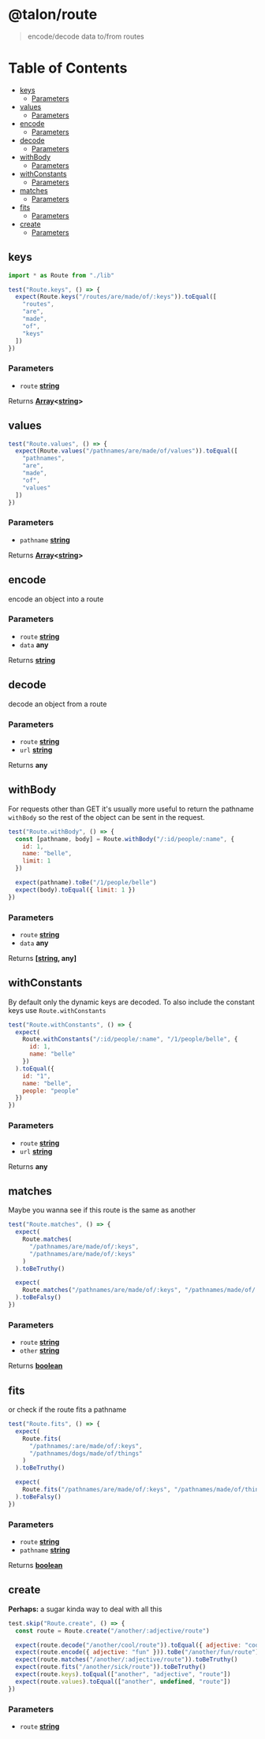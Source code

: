 <!-- Generated by npm run docs. Update this documentation by updating the source code. -->

# @talon/route

> encode/decode data to/from routes

# Table of Contents

<!-- toc -->

- [keys](#keys)
  - [Parameters](#parameters)
- [values](#values)
  - [Parameters](#parameters-1)
- [encode](#encode)
  - [Parameters](#parameters-2)
- [decode](#decode)
  - [Parameters](#parameters-3)
- [withBody](#withbody)
  - [Parameters](#parameters-4)
- [withConstants](#withconstants)
  - [Parameters](#parameters-5)
- [matches](#matches)
  - [Parameters](#parameters-6)
- [fits](#fits)
  - [Parameters](#parameters-7)
- [create](#create)
  - [Parameters](#parameters-8)

<!-- tocstop -->

## keys

```js
import * as Route from "./lib"

test("Route.keys", () => {
  expect(Route.keys("/routes/are/made/of/:keys")).toEqual([
    "routes",
    "are",
    "made",
    "of",
    "keys"
  ])
})
```

### Parameters

- `route` **[string][1]**

Returns **[Array][2]&lt;[string][1]>**

## values

```js
test("Route.values", () => {
  expect(Route.values("/pathnames/are/made/of/values")).toEqual([
    "pathnames",
    "are",
    "made",
    "of",
    "values"
  ])
})
```

### Parameters

- `pathname` **[string][1]**

Returns **[Array][2]&lt;[string][1]>**

## encode

encode an object into a route

### Parameters

- `route` **[string][1]**
- `data` **any**

Returns **[string][1]**

## decode

decode an object from a route

### Parameters

- `route` **[string][1]**
- `url` **[string][1]**

Returns **any**

## withBody

For requests other than GET it's usually more useful to return the pathname `withBody` so the rest of the object can
be sent in the request.

```js
test("Route.withBody", () => {
  const [pathname, body] = Route.withBody("/:id/people/:name", {
    id: 1,
    name: "belle",
    limit: 1
  })

  expect(pathname).toBe("/1/people/belle")
  expect(body).toEqual({ limit: 1 })
})
```

### Parameters

- `route` **[string][1]**
- `data` **any**

Returns **\[[string][1], any]**

## withConstants

By default only the dynamic keys are decoded. To also include the constant keys use `Route.withConstants`

```js
test("Route.withConstants", () => {
  expect(
    Route.withConstants("/:id/people/:name", "/1/people/belle", {
      id: 1,
      name: "belle"
    })
  ).toEqual({
    id: "1",
    name: "belle",
    people: "people"
  })
})
```

### Parameters

- `route` **[string][1]**
- `url` **[string][1]**

Returns **any**

## matches

Maybe you wanna see if this route is the same as another

```js
test("Route.matches", () => {
  expect(
    Route.matches(
      "/pathnames/are/made/of/:keys",
      "/pathnames/are/made/of/:keys"
    )
  ).toBeTruthy()

  expect(
    Route.matches("/pathnames/are/made/of/:keys", "/pathnames/made/of/:keys")
  ).toBeFalsy()
})
```

### Parameters

- `route` **[string][1]**
- `other` **[string][1]**

Returns **[boolean][3]**

## fits

or check if the route fits a pathname

```js
test("Route.fits", () => {
  expect(
    Route.fits(
      "/pathnames/:are/made/of/:keys",
      "/pathnames/dogs/made/of/things"
    )
  ).toBeTruthy()

  expect(
    Route.fits("/pathnames/are/made/of/:keys", "/pathnames/made/of/things")
  ).toBeFalsy()
})
```

### Parameters

- `route` **[string][1]**
- `pathname` **[string][1]**

Returns **[boolean][3]**

## create

**Perhaps:** a sugar kinda way to deal with all this

```js
test.skip("Route.create", () => {
  const route = Route.create("/another/:adjective/route")

  expect(route.decode("/another/cool/route")).toEqual({ adjective: "cool" })
  expect(route.encode({ adjective: "fun" })).toBe("/another/fun/route")
  expect(route.matches("/another/:adjective/route")).toBeTruthy()
  expect(route.fits("/another/sick/route")).toBeTruthy()
  expect(route.keys).toEqual(["another", "adjective", "route"])
  expect(route.values).toEqual(["another", undefined, "route"])
})
```

### Parameters

- `route` **[string][1]**

[1]: https://developer.mozilla.org/docs/Web/JavaScript/Reference/Global_Objects/String
[2]: https://developer.mozilla.org/docs/Web/JavaScript/Reference/Global_Objects/Array
[3]: https://developer.mozilla.org/docs/Web/JavaScript/Reference/Global_Objects/Boolean
